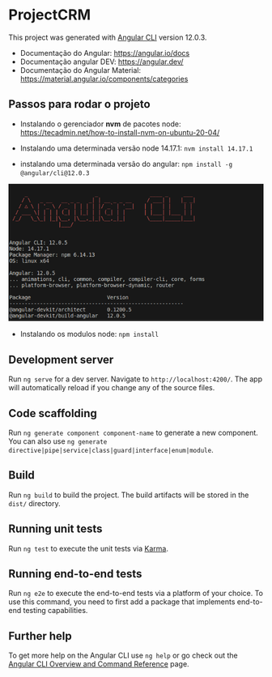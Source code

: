 # ProjectCRM

This project was generated with [Angular CLI](https://github.com/angular/angular-cli) version 12.0.3.

* Documentação do Angular: https://angular.io/docs
* Documentação angular DEV: https://angular.dev/
* Documentação do Angular Material: https://material.angular.io/components/categories

## Passos para rodar o projeto

* Instalando o gerenciador **nvm** de pacotes node: https://tecadmin.net/how-to-install-nvm-on-ubuntu-20-04/

* Instalando uma determinada versão node 14.17.1: `nvm install 14.17.1`

* instalando uma determinada versão do angular: `npm install -g @angular/cli@12.0.3`

![alt text](image.png)

* Instalando os modulos node: `npm install`

## Development server

Run `ng serve` for a dev server. Navigate to `http://localhost:4200/`. The app will automatically reload if you change any of the source files.

## Code scaffolding

Run `ng generate component component-name` to generate a new component. You can also use `ng generate directive|pipe|service|class|guard|interface|enum|module`.

## Build

Run `ng build` to build the project. The build artifacts will be stored in the `dist/` directory.

## Running unit tests

Run `ng test` to execute the unit tests via [Karma](https://karma-runner.github.io).

## Running end-to-end tests

Run `ng e2e` to execute the end-to-end tests via a platform of your choice. To use this command, you need to first add a package that implements end-to-end testing capabilities.

## Further help

To get more help on the Angular CLI use `ng help` or go check out the [Angular CLI Overview and Command Reference](https://angular.io/cli) page.
